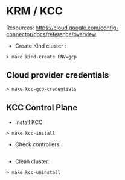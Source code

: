 # KRM / KCC

Resources: https://cloud.google.com/config-connector/docs/reference/overview

* Create Kind cluster :

```shell
> make kind-create ENV=gcp
```

## Cloud provider credentials

```shell
> make kcc-gcp-credentials
```

## KCC Control Plane

* Install KCC:

```shell
> make kcc-install
```

* Check controllers:

```shell

```

* Clean cluster:

```shell
> make kcc-uninstall
```
